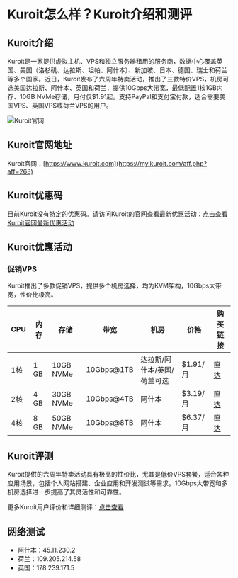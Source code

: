 # Kuroit怎么样？Kuroit介绍和测评

## Kuroit介绍

Kuroit是一家提供虚拟主机、VPS和独立服务器租用的服务商，数据中心覆盖英国、美国（洛杉矶、达拉斯、坦帕、阿什本）、新加坡、日本、德国、瑞士和荷兰等多个国家。近日，Kuroit发布了六周年特卖活动，推出了三款特价VPS，机房可选美国达拉斯、阿什本、英国和荷兰，提供10Gbps大带宽，最低配置1核1GB内存、10GB NVMe存储，月付仅$1.91起。支持PayPal和支付宝付款，适合需要美国VPS、英国VPS或荷兰VPS的用户。

![Kuroit官网](https://github.com/user-attachments/assets/d916b9ce-5fe7-4fed-89e9-b9aeb583b611)

## Kuroit官网地址

Kuroit官网：[https://www.kuroit.com](https://my.kuroit.com/aff.php?aff=263)

## Kuroit优惠码

目前Kuroit没有特定的优惠码。请访问Kuroit的官网查看最新优惠活动：[点击查看Kuroit官网最新优惠活动](https://my.kuroit.com/aff.php?aff=263)

## Kuroit优惠活动

### 促销VPS

Kuroit推出了多款促销VPS，提供多个机房选择，均为KVM架构，10Gbps大带宽，性价比极高。

| CPU   | 内存 | 存储       | 带宽         | 机房                      | 价格     | 购买链接                                                  |
|-------|------|------------|--------------|---------------------------|----------|-----------------------------------------------------------|
| 1核   | 1 GB | 10GB NVMe  | 10Gbps@1TB   | 达拉斯/阿什本/英国/荷兰可选 | $1.91/月 | [直达](https://my.kuroit.com/aff.php?aff=263&pid=380)      |
| 2核   | 4 GB | 30GB NVMe  | 10Gbps@4TB   | 阿什本                    | $3.19/月 | [直达](https://my.kuroit.com/aff.php?aff=263&pid=366)      |
| 4核   | 8 GB | 50GB NVMe  | 10Gbps@8TB   | 阿什本                    | $6.37/月 | [直达](https://my.kuroit.com/aff.php?aff=263&pid=367)      |

## Kuroit评测

Kuroit提供的六周年特卖活动具有极高的性价比，尤其是低价VPS套餐，适合各种应用场景，包括个人网站搭建、企业应用和开发测试等需求。10Gbps大带宽和多机房选择进一步提高了其灵活性和可靠性。

更多Kuroit用户评价和详细测评：[点击查看](https://my.kuroit.com/aff.php?aff=263)

## 网络测试

- 阿什本：45.11.230.2
- 荷兰：109.205.214.58
- 英国：178.239.171.5
